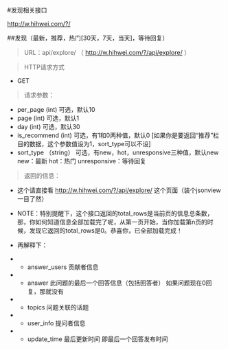 #发现相关接口

http://w.hihwei.com/?/

##发现（最新，推荐，热门[30天，7天，当天]，等待回复）

> URL：api/explore/   （ http://w.hihwei.com/?/api/explore/ ）

> HTTP请求方式

- GET

> 请求参数：

- per_page (int)  可选，默认10
- page (int)  可选，默认1
- day (int)  可选，默认30
- is_recommend (int)  可选，有1和0两种值，默认0  [如果你是要返回“推荐”栏目的数据，这个参数值设为1，sort_type可以不设]
- sort_type （string） 可选，有new，hot，unresponsive三种值，默认new    new：最新  hot：热门  unresponsive：等待回复

> 返回的信息：

- 这个请直接看 http://w.hihwei.com/?/api/explore/ 这个页面（装个jsonview一目了然）

- NOTE：特别提醒下，这个接口返回的total_rows是当前页的信息总条数，那，你如何知道信息全部加载完了呢，从第一页开始，当你加载第n页的时候，发现它返回的total_rows是0。恭喜你，已全部加载完成！

- 再解释下：

- - answer_users 贡献者信息
- - answer 此问题的最后一个回答信息（包括回答者） 如果问题现在0回复，那就没有
- - topics 问题关联的话题
- - user_info 提问者信息
- - update_time 最后更新时间  即最后一个回答发布时间
